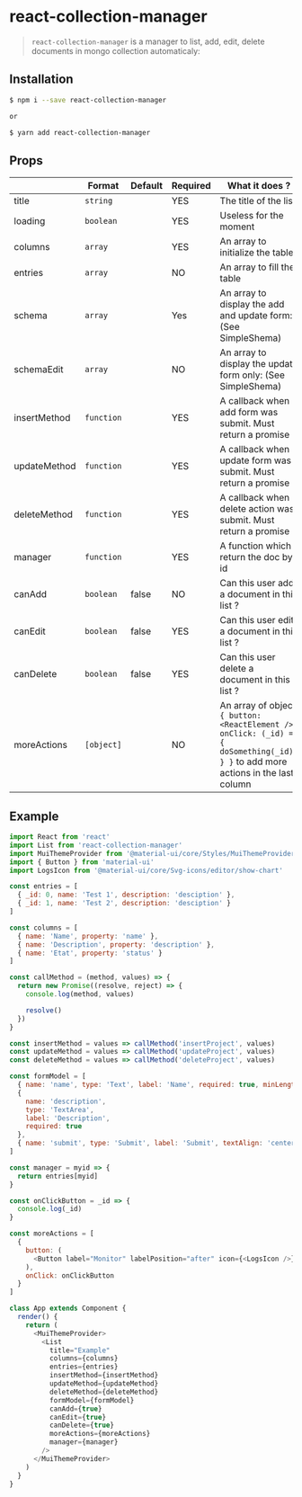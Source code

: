# react-collection-manager

> `react-collection-manager` is a manager to list, add, edit, delete documents in mongo collection automaticaly:

## Installation

```bash
$ npm i --save react-collection-manager

or 

$ yarn add react-collection-manager
```

## Props

|              | Format     | Default  | Required | What it does ?                                                                                                                    |
| ------------ | ---------- | -------- | -------- | --------------------------------------------------------------------------------------------------------------------------------- |
| title        | `string`   |          | YES      | The title of the list                                                                                                             |
| loading      | `boolean`  |          | YES      | Useless for the moment                                                                                                            |
| columns      | `array`    |          | YES      | An array to initialize the table                                                                                                  |
| entries      | `array`    |          | NO       | An array to fill the table                                                                                                        |
| schema       | `array`    |          | Yes      | An array to display the add and update form: (See SimpleShema)                                                                    |
| schemaEdit   | `array`    |          | NO       | An array to display the update form only: (See SimpleShema)                                                                       |
| insertMethod | `function` |          | YES      | A callback when add form was submit. Must return a promise                                                                        |
| updateMethod | `function` |          | YES      | A callback when update form was submit. Must return a promise                                                                     |
| deleteMethod | `function` |          | YES      | A callback when delete action was submit. Must return a promise                                                                   |
| manager      | `function` |          | YES      | A function which return the doc by id                                                                                             |
| canAdd       | `boolean`  | false    | NO      | Can this user add a document in this list ?                                                                                       |
| canEdit      | `boolean`  | false    | YES      | Can this user edit a document in this list ?                                                                                      |
| canDelete    | `boolean`  | false    | YES      | Can this user delete a document in this list ?                                                                                    |
| moreActions  | `[object]` |          | NO       | An array of object `{ button: <ReactElement />, onClick: (_id) => { doSomething(_id); } }` to add more actions in the last column |

## Example

```javascript
import React from 'react'
import List from 'react-collection-manager'
import MuiThemeProvider from '@material-ui/core/Styles/MuiThemeProvider'
import { Button } from 'material-ui'
import LogsIcon from '@material-ui/core/Svg-icons/editor/show-chart'

const entries = [
  { _id: 0, name: 'Test 1', description: 'desciption' },
  { _id: 1, name: 'Test 2', description: 'desciption' }
]

const columns = [
  { name: 'Name', property: 'name' },
  { name: 'Description', property: 'description' },
  { name: 'Etat', property: 'status' }
]

const callMethod = (method, values) => {
  return new Promise((resolve, reject) => {
    console.log(method, values)

    resolve()
  })
}

const insertMethod = values => callMethod('insertProject', values)
const updateMethod = values => callMethod('updateProject', values)
const deleteMethod = values => callMethod('deleteProject', values)

const formModel = [
  { name: 'name', type: 'Text', label: 'Name', required: true, minLength: 3 },
  {
    name: 'description',
    type: 'TextArea',
    label: 'Description',
    required: true
  },
  { name: 'submit', type: 'Submit', label: 'Submit', textAlign: 'center' }
]

const manager = myid => {
  return entries[myid]
}

const onClickButton = _id => {
  console.log(_id)
}

const moreActions = [
  {
    button: (
      <Button label="Monitor" labelPosition="after" icon={<LogsIcon />} />
    ),
    onClick: onClickButton
  }
]

class App extends Component {
  render() {
    return (
      <MuiThemeProvider>
        <List
          title="Example"
          columns={columns}
          entries={entries}
          insertMethod={insertMethod}
          updateMethod={updateMethod}
          deleteMethod={deleteMethod}
          formModel={formModel}
          canAdd={true}
          canEdit={true}
          canDelete={true}
          moreActions={moreActions}
          manager={manager}
        />
      </MuiThemeProvider>
    )
  }
}
```
